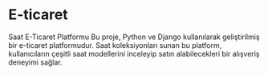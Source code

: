 # E-ticaret
Saat E-Ticaret Platformu  Bu proje, Python ve Django kullanılarak geliştirilmiş bir e-ticaret platformudur. Saat koleksiyonları sunan bu platform, kullanıcıların çeşitli saat modellerini inceleyip satın alabilecekleri bir alışveriş deneyimi sağlar.
